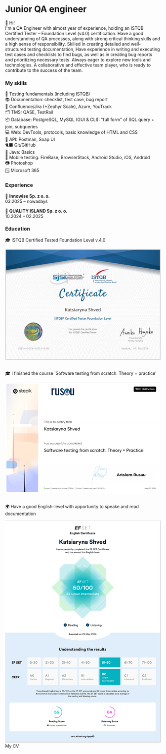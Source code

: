 # Junior QA engineer
<p>👋 Hi! 
<br> I'm a QA Engineer with almost year of experience, holding an ISTQB Certified Tester – Foundation Level (v4.0) certification. Have a good understanding of QA processes, along with strong critical thinking skills and a high sense of responsibility. Skilled in creating detailed and well-structured testing documentation,  Have experience in writing and executing test cases and checklists to find bugs, as well as in creating bug reports and prioritizing necessary tests. Always eager to explore new tools and technologies. A collaborative and effective team player, who is ready to contribute to the success of the team. </p>

### My skills 
<p> 📖 Testing fundamentals (including ISTQB)
<br>📚 Documentation: checklist, test case, bug report
<br>🐞 Confluence/Jira (+Zephyr Scale), Azure, YouTrack
<br>🗂️ TMS: QASE, TestRail
<br>📦 Database: PostgreSQL, MySQL (GUI & CLI): "full form" of SQL query + join, subqueries	
<br>💻 Web: DevTools, protocols, basic knowledge of HTML and CSS
<br>🔗 API: Postman, Soap UI
<br>🐈‍⬛ Git/GitHub
<br>🍵 Java: Basics
<br>📱 Mobile testing: FireBase, BrowserStack, Android Studio, iOS, Android 
<br>📷 Photoshop
<br>🪟 Microsoft 365 </p>


### Experience
<p>💼 <b>Innowise Sp. z o. o.</b>
<br>03.2025 – nowadays </p>
<p>💼 <b>QUALITY ISLAND Sp. z o. o.</b>
<br>10.2024 – 02.2025</p>


### Education
<p>🎓 ISTQB Certified Tested Foundation Level v.4.0</p>
<div align="center"><img  src="CTFL4-2024-22615-SJSI_EN_Katsiaryna_Shved.png"  /></div><br>
<p>🎓 I finished the course 'Software testing from scratch. Theory + practice'</p>
<div align="center"><img  src="Certificate_Rusau_distinction.png"  /></div><br>
<p>🌍 Have a good English-level with apportunity to speake and read documentation</p>
<div align="center"><img  src="Certification_EFSET.png"  /></div>


<!--> My CV

<div align="center">
  <img  src=""  />
</div>
